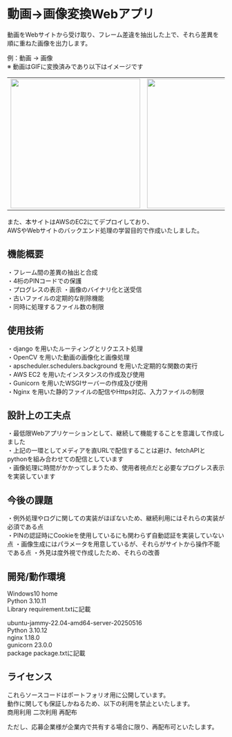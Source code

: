 # 動画->画像変換Webアプリ
動画をWebサイトから受け取り、フレーム差違を抽出した上で、それら差異を順に重ねた画像を出力します。

例：動画 -> 画像  
※ 動画はGIFに変換済みであり以下はイメージです
<table>
  <tr>
    <td><img src="./exsample/exsample.gif" width="300"></td>
    <td><img src="./exsample/exsample.png" width="300"></td>
  </tr>
</table>

また、本サイトはAWSのEC2にてデプロイしており、  
AWSやWebサイトのバックエンド処理の学習目的で作成いたしました。

## 機能概要
・フレーム間の差異の抽出と合成  
・4桁のPINコードでの保護  
・プログレスの表示
・画像のバイナリ化と送受信  
・古いファイルの定期的な削除機能  
・同時に処理するファイル数の制限

## 使用技術
・django を用いたルーティングとリクエスト処理  
・OpenCV を用いた動画の画像化と画像処理  
・apscheduler.schedulers.background を用いた定期的な関数の実行  
・AWS EC2 を用いたインスタンスの作成及び使用  
・Gunicorn を用いたWSGIサーバーの作成及び使用  
・Nginx を用いた静的ファイルの配信やHttps対応、入力ファイルの制限

## 設計上の工夫点
・最低限Webアプリケーションとして、継続して機能することを意識して作成しました  
・上記の一環としてメディアを直URLで配信することは避け、fetchAPIとpythonを組み合わせての配信としています  
・画像処理に時間がかかってしまうため、使用者視点だと必要なプログレス表示を実装しています

## 今後の課題
・例外処理やログに関しての実装がほぼないため、継続利用にはそれらの実装が必須である点  
・PINの認証時にCookieを使用しているにも関わらず自動認証を実装していない点
・画像生成にはパラメータを用意しているが、それらがサイトから操作不能である点
・外見は度外視で作成したため、それらの改善

## 開発/動作環境
Windows10 home  
Python 3.10.11  
Library requirement.txtに記載  

ubuntu-jammy-22.04-amd64-server-20250516  
Python 3.10.12  
nginx 1.18.0  
gunicorn 23.0.0  
package package.txtに記載

## ライセンス
これらソースコードはポートフォリオ用に公開しています。  
動作に関しても保証しかねるため、以下の利用を禁止といたします。  
商用利用 二次利用 再配布

ただし、応募企業様が企業内で共有する場合に限り、再配布可といたします。
